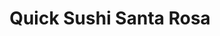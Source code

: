 ---
layout: place
title: "Quick Sushi Santa Rosa"
permalink: /california/santa-rosa/quick-sushi-santa-rosa.html
stateAbbr: CA
stateName: California
cityName: Santa Rosa
seo:
  name: "Quick Sushi Santa Rosa"
  type: Restaurant
  links: null
description: "Looking for sushi in Santa Rosa, California? Check out Quick Sushi Santa Rosa for a delightful Japanese dining experience. Enjoy a variety of sushi and other..."
place_id: ChIJ_xlCrR85hIARogRUlsDJpn4
photos:
  - name: >-
      places/ChIJ_xlCrR85hIARogRUlsDJpn4/photos/AeeoHcLuuqBphZHSTYW1Ze0KCYMKnEtXYsZ6srTfUJvKQe6j2oNnOiQ14r9oIa6ahmdhS0F6LQPsZS1p0oSnbJWmwe-Qr_wL6-dFHFOYKR2hzMFKaLl2Fbu9TGOBeGIpr0uqBY8Up3B-k1ZBYoZ7yaCRQ4gs4eRqRNeKB87BU43BSTd9pWdf5_XX69x07A7zYe8_m3K0fKojj8TUGvKvqdA_x9UeU_QtzH6w-QtCh5L0AzaOa6fkvU-JuHphvxg-MsZZ5hCIQY_avR-g8p2QCkRu8BW9UFMbsYk-0R6B37864vnesg
    widthPx: 4032
    heightPx: 1960
    authorAttributions:
      - displayName: Quick Sushi Santa Rosa
        uri: https://maps.google.com/maps/contrib/105428293725756333866
        photoUri: >-
          https://lh3.googleusercontent.com/a-/ALV-UjUkjnz3WCubGFY2olD30THWLLybDhjbo3acpJIMHjHMhsEmoyZw=s100-p-k-no-mo
    flagContentUri: >-
      https://www.google.com/local/imagery/report/?cb_client=maps_api_places.places_api&image_key=!1e10!2sAF1QipP1Nn3tfVJLYgLj7ZQZvqAbVWErIu-03EAzZUCn&hl=en-US
    googleMapsUri: >-
      https://www.google.com/maps/place//data=!3m4!1e2!3m2!1sAF1QipP1Nn3tfVJLYgLj7ZQZvqAbVWErIu-03EAzZUCn!2e10!4m2!3m1!1s0x8084391fad4219ff:0x7ea6c9c0965404a2
  - name: >-
      places/ChIJ_xlCrR85hIARogRUlsDJpn4/photos/AeeoHcL2Sr_8oHhGsLcvcySMgqj1vRR64PJ4devX87Rr8Ij6TBlHK6Xv57ECEV3lDB6rZFlqm1neXg7rkMgxZ9CxwxBqfbvms--RIkvLYZq65RXLxH0RZ4Mqs5h6nZkLdBwKkJrbUvfYIY4SX7ltU8pGtiXxNACh0QkvlWdzMWD1fC1SQCsaW05X1KyZdJVDQJZmDVRhNLV_jabzWTq9-WbMGs_z1S3D9wTUNKJN6HMsOwkObOBL1XTfsFnjyIDN4n5zhwKBbBu6SzmKeWw0VZDmf14hOw6QN7dAYEU9ETk0ZIKf2Q
    widthPx: 2862
    heightPx: 2862
    authorAttributions:
      - displayName: Quick Sushi Santa Rosa
        uri: https://maps.google.com/maps/contrib/105428293725756333866
        photoUri: >-
          https://lh3.googleusercontent.com/a-/ALV-UjUkjnz3WCubGFY2olD30THWLLybDhjbo3acpJIMHjHMhsEmoyZw=s100-p-k-no-mo
    flagContentUri: >-
      https://www.google.com/local/imagery/report/?cb_client=maps_api_places.places_api&image_key=!1e10!2sAF1QipNcyqPEAh56wZv_XbqKu1Dw2uIeuxs8nkr-N27X&hl=en-US
    googleMapsUri: >-
      https://www.google.com/maps/place//data=!3m4!1e2!3m2!1sAF1QipNcyqPEAh56wZv_XbqKu1Dw2uIeuxs8nkr-N27X!2e10!4m2!3m1!1s0x8084391fad4219ff:0x7ea6c9c0965404a2
  - name: >-
      places/ChIJ_xlCrR85hIARogRUlsDJpn4/photos/AeeoHcI4ZgJ5A4wcRSGJepUcSV_BRinI1R1Qie-k4SEbMy_xj5DwunAbhQX8HK78egFi_7urX17FpOfOePuf4Fm48xI23wUgUd6SKqT7QZHRJLzynY9GLWMw4izRZ3VEqN46sB7aLqRadyNMlrz8mK4AfJzHxUGLtTjEjks0_M4ojlHdJfM88cA3RaZeCqX44EW6dfek9PHpuc23glIDuDwZJoS1FY6GfEnw3SQ14InyXz9c8kZ-UfClZ2kFF8k25CrpCel-tT9d1t40NVbzPFtiE8BcpUKiLWf5e1jwkzm4ZjHn1XC81flJ7oh8BxUePj05iA423yqkCDcLvWOKXrdfcp80JXwN2QY-eM6elFz5QOhM4-Tx2r4EtStlNnnnyPxHYZiJOxaeALbUDZRoNXIoUlQBei_t8zy49pb2e3wg8UXT0g
    widthPx: 3600
    heightPx: 4800
    authorAttributions:
      - displayName: Bobby Hernandez
        uri: https://maps.google.com/maps/contrib/107695196373900237655
        photoUri: >-
          https://lh3.googleusercontent.com/a-/ALV-UjU2iZDMAcQ4hQySGn46wsXwFz_UTSfN_R3r0a2eS4ytmvmD0Pd8=s100-p-k-no-mo
    flagContentUri: >-
      https://www.google.com/local/imagery/report/?cb_client=maps_api_places.places_api&image_key=!1e10!2sCIHM0ogKEICAgICd_5i-Pg&hl=en-US
    googleMapsUri: >-
      https://www.google.com/maps/place//data=!3m4!1e2!3m2!1sCIHM0ogKEICAgICd_5i-Pg!2e10!4m2!3m1!1s0x8084391fad4219ff:0x7ea6c9c0965404a2
  - name: >-
      places/ChIJ_xlCrR85hIARogRUlsDJpn4/photos/AeeoHcJhLXxzim2QIj9_e3F8TO_D4kEJxdCMdnBsPe4YVVCYG36d84Ph2HqwNuOZz2mzRgGvVy-ftZmJklANl3dgBHd9nEkXhoM8Ts7BkFlwagFG6_ecyslASsShgo0Zd9QSUu4ma79abtN6qfpH-kQD6j9WunoNzHZiG9tYZvhyQ5EVo8LvKcIekJZudWWstUWPp868VkNmoGbGBFVSS3YFzkpz6oqn3qaFCGX9WctaG2bOBsDWAIczh-m-JzZSrownuWNgBjVYQ0P6u-PDvSygM1iD7a95i7IyOpIO4-xdQ8Cz9aiGP_zLdaGRJMa9rzTHWpeyUll2--QsUq6cixTaBSdagO4_quqevyaiJVdkP1m8OIQF2yQFVxG6kUwWoZDZtrZGgr9tCLyZvx6_869FVtD83vEiQoOAY8WTayyT4S6wUvQL
    widthPx: 4096
    heightPx: 3072
    authorAttributions:
      - displayName: Joy Chang
        uri: https://maps.google.com/maps/contrib/116423756029931305391
        photoUri: >-
          https://lh3.googleusercontent.com/a/ACg8ocI3e3ZuZm18LX9gJ5Y4I9RHEVibOICljN8u_N05oDdR9v6Gag=s100-p-k-no-mo
    flagContentUri: >-
      https://www.google.com/local/imagery/report/?cb_client=maps_api_places.places_api&image_key=!1e10!2sCIHM0ogKEICAgMDA2J7MjQE&hl=en-US
    googleMapsUri: >-
      https://www.google.com/maps/place//data=!3m4!1e2!3m2!1sCIHM0ogKEICAgMDA2J7MjQE!2e10!4m2!3m1!1s0x8084391fad4219ff:0x7ea6c9c0965404a2
  - name: >-
      places/ChIJ_xlCrR85hIARogRUlsDJpn4/photos/AeeoHcJGozz4W1EH8QZSOaE4cYecUyG_ovVUC89jKsehmkySDwvyzxZK08mf4Wgu-166S3nkUdIKS6iXXH524vUmxx5K6aAH1bBei14PLc5bIeD76FbkBJjQOhVqHFP9Eh_W9Nhq-taGe2vefwcRV3GDMPVG5ngPEvci2vkuvkzCTZYyUkAsWYZrPTjkD-1KkzcZBQ7774tjXz14JqEEynVUQKWbj0AUYzgtCEL4B0RXmqJ--cIZG1EuE4tLhb7oxX7UGQvnqtJV_pqiD6zMQ4RlCd8z2oldHdCXkzV94XmZvOTskw
    widthPx: 3840
    heightPx: 4800
    authorAttributions:
      - displayName: Quick Sushi Santa Rosa
        uri: https://maps.google.com/maps/contrib/105428293725756333866
        photoUri: >-
          https://lh3.googleusercontent.com/a-/ALV-UjUkjnz3WCubGFY2olD30THWLLybDhjbo3acpJIMHjHMhsEmoyZw=s100-p-k-no-mo
    flagContentUri: >-
      https://www.google.com/local/imagery/report/?cb_client=maps_api_places.places_api&image_key=!1e10!2sAF1QipOkUIoN63ZgOaY90gGNJZa4brc8Zd2S075AtdLf&hl=en-US
    googleMapsUri: >-
      https://www.google.com/maps/place//data=!3m4!1e2!3m2!1sAF1QipOkUIoN63ZgOaY90gGNJZa4brc8Zd2S075AtdLf!2e10!4m2!3m1!1s0x8084391fad4219ff:0x7ea6c9c0965404a2
  - name: >-
      places/ChIJ_xlCrR85hIARogRUlsDJpn4/photos/AeeoHcKY_P8eHXaZUCzqteFTP80rEi3uMhqQ1F83y3BAKlhveZJrbZTTQk8Q0Wv91_NTu1EE9XGsTsxtHN2gTdylNmo3uGygrls60dyj9Bkn5p_fjMmdlRmvL17hBz851BHNDuZ7Rtkc4Ao_C6DNvk6EU9_awBA5O0sUFgelbBsag_7hObPvCz2Zm4R8zGKBtsBmJOAmqueBkA_TIb9K61v4sMpvdr41D_HfnqBnrrbzVk3iZlZW-qnzewSWX3EP9U7xGxJQVhGy4WgR8zWTNF2dQsPWA3bebvoUXLJ1NN3pc5f-Qg
    widthPx: 2873
    heightPx: 2873
    authorAttributions:
      - displayName: Quick Sushi Santa Rosa
        uri: https://maps.google.com/maps/contrib/105428293725756333866
        photoUri: >-
          https://lh3.googleusercontent.com/a-/ALV-UjUkjnz3WCubGFY2olD30THWLLybDhjbo3acpJIMHjHMhsEmoyZw=s100-p-k-no-mo
    flagContentUri: >-
      https://www.google.com/local/imagery/report/?cb_client=maps_api_places.places_api&image_key=!1e10!2sAF1QipPSzxUjs99PYDry66BVYQpqDjNJnuatknIMG-ka&hl=en-US
    googleMapsUri: >-
      https://www.google.com/maps/place//data=!3m4!1e2!3m2!1sAF1QipPSzxUjs99PYDry66BVYQpqDjNJnuatknIMG-ka!2e10!4m2!3m1!1s0x8084391fad4219ff:0x7ea6c9c0965404a2
  - name: >-
      places/ChIJ_xlCrR85hIARogRUlsDJpn4/photos/AeeoHcIpc-ecVxdSm4f-lUwyCpOq5oH4k9FsJJ-DMeIUHrTvxgBkW4YvMrG5a88QXoTASW544PXqr0ERExwnXMIck5jMYCTEoLQf8b4U5WOKTQ660qcwWjpfALDIzRN_Al1AH31qCAcXHWxuJurCbTm9poRSk-ACG9ZduDLqPGmSjcOc0BmQjUPDVWgRV739R2IyK2EhJp97vAPsyiNI753AOhaM9IBFDR4n2CI9ATy-BX6HZtmYwecGL7dM1P8zHPrqg5a132penqd6Na8hbVAtGYvkM2qzLK0XvVdH0xG0hva0Cw
    widthPx: 2129
    heightPx: 2129
    authorAttributions:
      - displayName: Quick Sushi Santa Rosa
        uri: https://maps.google.com/maps/contrib/105428293725756333866
        photoUri: >-
          https://lh3.googleusercontent.com/a-/ALV-UjUkjnz3WCubGFY2olD30THWLLybDhjbo3acpJIMHjHMhsEmoyZw=s100-p-k-no-mo
    flagContentUri: >-
      https://www.google.com/local/imagery/report/?cb_client=maps_api_places.places_api&image_key=!1e10!2sAF1QipN8rjwNnkDQ4zTGeLGQHRHIuqHBtwDAjcr6rv_h&hl=en-US
    googleMapsUri: >-
      https://www.google.com/maps/place//data=!3m4!1e2!3m2!1sAF1QipN8rjwNnkDQ4zTGeLGQHRHIuqHBtwDAjcr6rv_h!2e10!4m2!3m1!1s0x8084391fad4219ff:0x7ea6c9c0965404a2
  - name: >-
      places/ChIJ_xlCrR85hIARogRUlsDJpn4/photos/AeeoHcK_OlKkynXu81r_VYxEbGGp1Aum3jOuGzgWtMvxUh7Y-S-hS4u4LBe4VnqDeJnScvuZvdiTDrQLnOgjzyTZSSJy7RsTPUqImJ5YE6CUTlFPj-XpFs2fDu8CLI36hWO5lTySP7yxgOyRXBF_k3_W4pPh0BxtbhXFSGoxaSidRrduVfQYvbvMKV9hlAXk-LKUEB6-X6VpcmvbQbBVX454Mnc-pK-hOTzUFskC6f40pBs39MWvOAvi68JnBnO1ii882JF2veqV7kxsIJOchelU9f3BsaYp1Y9B4cx-tc5YfOShxg
    widthPx: 2851
    heightPx: 2851
    authorAttributions:
      - displayName: Quick Sushi Santa Rosa
        uri: https://maps.google.com/maps/contrib/105428293725756333866
        photoUri: >-
          https://lh3.googleusercontent.com/a-/ALV-UjUkjnz3WCubGFY2olD30THWLLybDhjbo3acpJIMHjHMhsEmoyZw=s100-p-k-no-mo
    flagContentUri: >-
      https://www.google.com/local/imagery/report/?cb_client=maps_api_places.places_api&image_key=!1e10!2sAF1QipNvDByUd6oZuKjLVNboocBdEfuXcL7t21j3cXFC&hl=en-US
    googleMapsUri: >-
      https://www.google.com/maps/place//data=!3m4!1e2!3m2!1sAF1QipNvDByUd6oZuKjLVNboocBdEfuXcL7t21j3cXFC!2e10!4m2!3m1!1s0x8084391fad4219ff:0x7ea6c9c0965404a2
  - name: >-
      places/ChIJ_xlCrR85hIARogRUlsDJpn4/photos/AeeoHcKztWzaY2ajVEAuZBQhdrF8S79VciKO2znuNYQROMWh5E0CDx641bmDgcBI8WjTdVIPkqqdW5QYs9UOwKbswCna2jwbOOJ5H-OlM043OOAJ9NRcxhqiWy7dua7MwKwhoP7WT7vRjIAyJXDW25s5A66SmLUb5Tv-IBeXqs9Gxt6idBowLE7_i2wFXJP79TJxkINxzDnmkKc3XQSjHGtouArPrmnWx-rt6sD_AMf6BrGkXZrcuN8ZJEOP9q2r9ILyQoZsApHQykXK_-_qRxo7bZTWLDD4nS3dor6XVOd8BmrFBA
    widthPx: 2926
    heightPx: 2926
    authorAttributions:
      - displayName: Quick Sushi Santa Rosa
        uri: https://maps.google.com/maps/contrib/105428293725756333866
        photoUri: >-
          https://lh3.googleusercontent.com/a-/ALV-UjUkjnz3WCubGFY2olD30THWLLybDhjbo3acpJIMHjHMhsEmoyZw=s100-p-k-no-mo
    flagContentUri: >-
      https://www.google.com/local/imagery/report/?cb_client=maps_api_places.places_api&image_key=!1e10!2sAF1QipMa9k7StnHcGGOwJRUqFKoTCYt58pzKWD0ysyFy&hl=en-US
    googleMapsUri: >-
      https://www.google.com/maps/place//data=!3m4!1e2!3m2!1sAF1QipMa9k7StnHcGGOwJRUqFKoTCYt58pzKWD0ysyFy!2e10!4m2!3m1!1s0x8084391fad4219ff:0x7ea6c9c0965404a2
  - name: >-
      places/ChIJ_xlCrR85hIARogRUlsDJpn4/photos/AeeoHcKbQ2MQfOL1RwV9IVb3iZtMii06XEBfmT2B9tdjM3-ecsX3dthDisORF8A43U2DtzK1VMW3PMjuSuki6tajYI-hAo4WaZUoDudWKRc6jKsoKwhzvt95LIqnq9Ifcba0oEBY594eqPp6L6hHHgBIfCo-pCQGxqiAqeG6vMgYs_IOVIrGL5VsgB5gpcuNJy3r5jiApON9lGpyXQDI0cCSSZqYT6JpEpyneysyK2CKK4xU7Nzf7ZCKUKbfZ8sX5qHudgzRT6UY8MeJQhitSr4qaKF3s5Hg7nRNwqyWeJ49joMXFA
    widthPx: 2919
    heightPx: 2809
    authorAttributions:
      - displayName: Quick Sushi Santa Rosa
        uri: https://maps.google.com/maps/contrib/105428293725756333866
        photoUri: >-
          https://lh3.googleusercontent.com/a-/ALV-UjUkjnz3WCubGFY2olD30THWLLybDhjbo3acpJIMHjHMhsEmoyZw=s100-p-k-no-mo
    flagContentUri: >-
      https://www.google.com/local/imagery/report/?cb_client=maps_api_places.places_api&image_key=!1e10!2sAF1QipPq9egaxc9mnwzUT-bsiK7v3pbVurh4qO0nMkDZ&hl=en-US
    googleMapsUri: >-
      https://www.google.com/maps/place//data=!3m4!1e2!3m2!1sAF1QipPq9egaxc9mnwzUT-bsiK7v3pbVurh4qO0nMkDZ!2e10!4m2!3m1!1s0x8084391fad4219ff:0x7ea6c9c0965404a2
address: 2500 Mendocino Ave, Santa Rosa, CA 95403, USA
street: 2500 Mendocino Ave
city: Santa Rosa
state: CA
zip: '95403'
country: USA
neighborhood: null
latitude: '38.465466'
longitude: '-122.719170'
accessibility_options:
  wheelchairAccessibleParking: true
  wheelchairAccessibleEntrance: true
  wheelchairAccessibleSeating: true
business_status: OPERATIONAL
name: Quick Sushi Santa Rosa
google_maps_links:
  directionsUri: >-
    https://www.google.com/maps/dir//''/data=!4m7!4m6!1m1!4e2!1m2!1m1!1s0x8084391fad4219ff:0x7ea6c9c0965404a2!3e0
  placeUri: https://maps.google.com/?cid=9126203523905881250
  writeAReviewUri: >-
    https://www.google.com/maps/place//data=!4m3!3m2!1s0x8084391fad4219ff:0x7ea6c9c0965404a2!12e1
  reviewsUri: >-
    https://www.google.com/maps/place//data=!4m4!3m3!1s0x8084391fad4219ff:0x7ea6c9c0965404a2!9m1!1b1
  photosUri: >-
    https://www.google.com/maps/place//data=!4m3!3m2!1s0x8084391fad4219ff:0x7ea6c9c0965404a2!10e5
primary_type: Japanese Restaurant
opening_hours:
  regular: null
  current: null
secondary_opening_hours:
  regular:
    weekdayDescriptions: null
    type: null
  current:
    weekdayDescriptions: null
    type: null
phone: null
price_level: null
price_range: null
rating: null
rating_count: 0
website: null
reviews: null
parking_options: null
payment_options: null
allow_dogs: null
curbside_pickup: null
delivery: null
dine_in: null
good_for_children: null
good_for_groups: null
good_for_sports: null
live_music: null
menu_for_children: null
outdoor_seating: null
reservable: null
restroom: null
serves_beer: null
serves_breakfast: null
serves_brunch: null
serves_cocktails: null
serves_coffee: null
serves_dinner: null
serves_dessert: null
serves_lunch: null
serves_vegetarian_food: null
serves_wine: null
takeout: null
summary: null

---